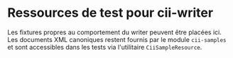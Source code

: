# Ressources de test pour cii-writer

Les fixtures propres au comportement du writer peuvent être placées ici. Les documents XML
canoniques restent fournis par le module `cii-samples` et sont accessibles dans les tests via
l'utilitaire `CiiSampleResource`.
